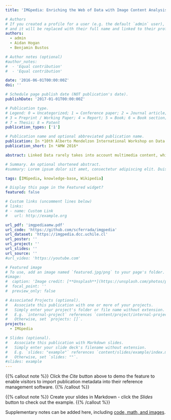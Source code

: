 ```yaml
---
title: 'IMGpedia: Enriching the Web of Data with Image Content Analysis'

# Authors
# If you created a profile for a user (e.g. the default `admin` user), write the username (folder name) here
# and it will be replaced with their full name and linked to their profile.
authors:
  - admin
  - Aidan Hogan
  - Benjamin Bustos

# Author notes (optional)
#author_notes:
#  - 'Equal contribution'
#  - 'Equal contribution'

date: '2016-06-01T00:00:00Z'
doi: ''

# Schedule page publish date (NOT publication's date).
publishDate: '2017-01-01T00:00:00Z'

# Publication type.
# Legend: 0 = Uncategorized; 1 = Conference paper; 2 = Journal article;
# 3 = Preprint / Working Paper; 4 = Report; 5 = Book; 6 = Book section;
# 7 = Thesis; 8 = Patent
publication_types: ['1']

# Publication name and optional abbreviated publication name.
publication: In *10th Alberto Mendelzon International Workshop on Data Management and the Web*
publication_short: In *AMW 2016*

abstract: Linked Data rarely takes into account multimedia content, which forms a central part of the Web. To explore the combination of Linked Data and multimedia, we are developing IMGpedia: we compute content-based descriptors for images used in Wikipedia articles and subsequently propose to link these descriptions with legacy encyclopaedic knowledge-bases such as DBpedia and Wikidata. On top of this extended knowledge-base, our goal is to consider a unified query system that accesses both the encyclopaedic data and the image data. We could also consider enhancing the encyclopaedic knowledge based on rules applied to co-occurring entities in images, or content-based analysis, for example. Abstracting away from IMG-pedia, we explore generic methods by which the content of images on the Web can be described in a standard way and can be considered as first-class citizens on the Web of Data, allowing, for example, for combining structured queries with image similarity search. This short paper thus describes ongoing work on IMGpedia, with focus on image descriptors.

# Summary. An optional shortened abstract.
#summary: Lorem ipsum dolor sit amet, consectetur adipiscing elit. Duis posuere tellus ac convallis placerat. Proin tincidunt magna sed ex sollicitudin condimentum.

tags: [IMGpedia, knowledge-base, Wikipedia]

# Display this page in the Featured widget?
featured: false

# Custom links (uncomment lines below)
# links:
# - name: Custom Link
#   url: http://example.org

url_pdf: 'imgpediaamw.pdf'
url_code: 'https://github.com/scferrada/imgpedia'
url_dataset: 'https://imgpedia.dcc.uchile.cl'
url_poster: ''
url_project: ''
url_slides: ''
url_source: ''
#url_video: 'https://youtube.com'

# Featured image
# To use, add an image named `featured.jpg/png` to your page's folder.
#image:
#  caption: 'Image credit: [**Unsplash**](https://unsplash.com/photos/pLCdAaMFLTE)'
#  focal_point: ''
#  preview_only: false

# Associated Projects (optional).
#   Associate this publication with one or more of your projects.
#   Simply enter your project's folder or file name without extension.
#   E.g. `internal-project` references `content/project/internal-project/index.md`.
#   Otherwise, set `projects: []`.
projects:
  - IMGpedia

# Slides (optional).
#   Associate this publication with Markdown slides.
#   Simply enter your slide deck's filename without extension.
#   E.g. `slides: "example"` references `content/slides/example/index.md`.
#   Otherwise, set `slides: ""`.
#slides: example
---
```


{{% callout note %}}
Click the _Cite_ button above to demo the feature to enable visitors to import publication metadata into their reference management software.
{{% /callout %}}

{{% callout note %}}
Create your slides in Markdown - click the _Slides_ button to check out the example.
{{% /callout %}}

Supplementary notes can be added here, including [code, math, and images](https://wowchemy.com/docs/writing-markdown-latex/).
